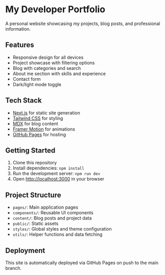 # My Developer Portfolio

A personal website showcasing my projects, blog posts, and professional information.

## Features

- Responsive design for all devices
- Project showcase with filtering options
- Blog with categories and search
- About me section with skills and experience
- Contact form
- Dark/light mode toggle

## Tech Stack

- [Next.js](https://nextjs.org/) for static site generation
- [Tailwind CSS](https://tailwindcss.com/) for styling
- [MDX](https://mdxjs.com/) for blog content
- [Framer Motion](https://www.framer.com/motion/) for animations
- [GitHub Pages](https://pages.github.com/) for hosting

## Getting Started

1. Clone this repository
2. Install dependencies: `npm install`
3. Run the development server: `npm run dev`
4. Open [http://localhost:3000](http://localhost:3000) in your browser

## Project Structure

- `pages/`: Main application pages
- `components/`: Reusable UI components
- `content/`: Blog posts and project data
- `public/`: Static assets
- `styles/`: Global styles and theme configuration
- `utils/`: Helper functions and data fetching

## Deployment

This site is automatically deployed via GitHub Pages on push to the main branch.
